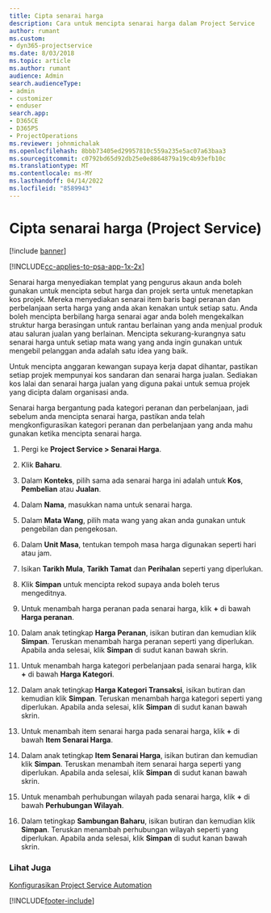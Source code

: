 ```yaml
---
title: Cipta senarai harga
description: Cara untuk mencipta senarai harga dalam Project Service
author: rumant
ms.custom:
- dyn365-projectservice
ms.date: 8/03/2018
ms.topic: article
ms.author: rumant
audience: Admin
search.audienceType:
- admin
- customizer
- enduser
search.app:
- D365CE
- D365PS
- ProjectOperations
ms.reviewer: johnmichalak
ms.openlocfilehash: 8bbb73405ed29957810c559a235e5ac07a63baa3
ms.sourcegitcommit: c0792bd65d92db25e0e8864879a19c4b93efb10c
ms.translationtype: MT
ms.contentlocale: ms-MY
ms.lasthandoff: 04/14/2022
ms.locfileid: "8589943"
---
```

# <a name="create-a-price-list-project-service"></a>Cipta senarai harga (Project Service)

[!include [banner](../includes/psa-now-project-operations.md)]

[!INCLUDE[cc-applies-to-psa-app-1x-2x](../includes/cc-applies-to-psa-app-1x-2x.md)]

Senarai harga menyediakan templat yang pengurus akaun anda boleh gunakan untuk mencipta sebut harga dan projek serta untuk menetapkan kos projek. Mereka menyediakan senarai item baris bagi peranan dan perbelanjaan serta harga yang anda akan kenakan untuk setiap satu. Anda boleh mencipta berbilang harga senarai agar anda boleh mengekalkan struktur harga berasingan untuk rantau berlainan yang anda menjual produk atau saluran jualan yang berlainan. Mencipta sekurang-kurangnya satu senarai harga untuk setiap mata wang yang anda ingin gunakan untuk mengebil pelanggan anda adalah satu idea yang baik.  
  
Untuk mencipta anggaran kewangan supaya kerja dapat dihantar, pastikan setiap projek mempunyai kos sandaran dan senarai harga jualan. Sediakan kos lalai dan senarai harga jualan yang diguna pakai untuk semua projek yang dicipta dalam organisasi anda.  
  
Senarai harga bergantung pada kategori peranan dan perbelanjaan, jadi sebelum anda mencipta senarai harga, pastikan anda telah mengkonfigurasikan kategori peranan dan perbelanjaan yang anda mahu gunakan ketika mencipta senarai harga.  
  
1.  Pergi ke **Project Service > Senarai Harga**.  
  
2.  Klik **Baharu**.  
  
3.  Dalam **Konteks**, pilih sama ada senarai harga ini adalah untuk **Kos**, **Pembelian** atau **Jualan**.  
  
4.  Dalam **Nama**, masukkan nama untuk senarai harga.  
  
5.  Dalam **Mata Wang**, pilih mata wang yang akan anda gunakan untuk pengebilan dan pengekosan.  
  
6.  Dalam **Unit Masa**, tentukan tempoh masa harga digunakan seperti hari atau jam.  
  
7.  Isikan **Tarikh Mula**, **Tarikh Tamat** dan **Perihalan** seperti yang diperlukan.  
  
8.  Klik **Simpan** untuk mencipta rekod supaya anda boleh terus mengeditnya.  
  
9. Untuk menambah harga peranan pada senarai harga, klik **+** di bawah **Harga peranan**.  
  
10. Dalam anak tetingkap **Harga Peranan**, isikan butiran dan kemudian klik **Simpan**. Teruskan menambah harga peranan seperti yang diperlukan. Apabila anda selesai, klik **Simpan** di sudut kanan bawah skrin.  
  
11. Untuk menambah harga kategori perbelanjaan pada senarai harga, klik **+** di bawah **Harga Kategori**.  
  
12. Dalam anak tetingkap **Harga Kategori Transaksi**, isikan butiran dan kemudian klik **Simpan**. Teruskan menambah harga kategori seperti yang diperlukan. Apabila anda selesai, klik **Simpan** di sudut kanan bawah skrin.  
  
13. Untuk menambah item senarai harga pada senarai harga, klik **+** di bawah **Item Senarai Harga**.  
  
14. Dalam anak tetingkap **Item Senarai Harga**, isikan butiran dan kemudian klik **Simpan**. Teruskan menambah item senarai harga seperti yang diperlukan. Apabila anda selesai, klik **Simpan** di sudut kanan bawah skrin.  
  
15. Untuk menambah perhubungan wilayah pada senarai harga, klik **+** di bawah **Perhubungan Wilayah**.  
  
16. Dalam tetingkap **Sambungan Baharu**, isikan butiran dan kemudian klik **Simpan**. Teruskan menambah perhubungan wilayah seperti yang diperlukan. Apabila anda selesai, klik **Simpan** di sudut kanan bawah skrin.  
  
### <a name="see-also"></a>Lihat Juga  
 [Konfigurasikan Project Service Automation](../psa/configure.md)


[!INCLUDE[footer-include](../includes/footer-banner.md)]
